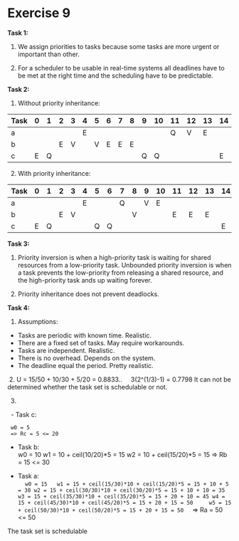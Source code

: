 # Exercise 9


**Task 1:**
  1. We assign priorities to tasks because some tasks are more urgent or important than other.
  
  2. For a scheduler to be usable in real-time systems all deadlines have to be met at the right time and the scheduling have to be predictable.
  
**Task 2:**
  1. Without priority inheritance:
  
|Task|0|1|2|3|4|5|6|7|8|9|10|11|12|13|14|
|----|-|-|-|-|-|-|-|-|-|-|--|--|--|--|--|
| a  | | | | |E| | | | | |  |Q |V |E |  |
| b  | | |E|V| |V|E|E|E| |  |  |  |  |  |
| c  |E|Q| | | | | | | |Q|Q |  |  |  |E |

  2. With priority inheritance:
  
|Task|0|1|2|3|4|5|6|7|8|9|10|11|12|13|14|
|----|-|-|-|-|-|-|-|-|-|-|--|--|--|--|--|
| a  | | | | |E| | |Q| |V|E |  |  |  |  |
| b  | | |E|V| | | | |V| |  |E |E |E |  |
| c  |E|Q| | | |Q|Q| | | |  |  |  |  |E |

**Task 3:**
  1. Priority inversion is when a high-priority task is waiting for shared resources from a low-priority task. Unbounded priority inversion is when a task prevents the low-priority from releasing a shared resource, and the high-priority task ands up waiting forever.
  
  2. Priority inheritance does not prevent deadlocks.
  
**Task 4:**
  1. Assumptions:
   - Tasks are periodic with known time. Realistic.
   - There are a fixed set of tasks. May require workarounds.
   - Tasks are independent. Realistic.
   - There is no overhead. Depends on the system.
   - The deadline equal the period. Pretty realistic.
    
  2. U = 15/50 + 10/30 + 5/20 = 0.8833..
     3(2^(1/3)-1) = 0.7798
     It can not be determined whether the task set is schedulable or not.
     
  3. 
   - Task c:
   
     w0 = 5
     => Rc = 5 <= 20
     
   - Task b:  
     w0 = 10
     w1 = 10 + ceil(10/20)*5 = 15
     w2 = 10 + ceil(15/20)*5 = 15
     => Rb = 15 <= 30
     
   - Task a:  
     `w0 = 15  
     w1 = 15 + ceil(15/30)*10 + ceil(15/20)*5 = 15 + 10 + 5 = 30
     w2 = 15 + ceil(30/30)*10 + ceil(30/20)*5 = 15 + 10 + 10 = 35
     w3 = 15 + ceil(35/30)*10 + ceil(35/20)*5 = 15 + 20 + 10 = 45
     w4 = 15 + ceil(45/30)*10 + ceil(45/20)*5 = 15 + 20 + 15 = 50
     w5 = 15 + ceil(50/30)*10 + ceil(50/20)*5 = 15 + 20 + 15 = 50`
     => Ra = 50 <= 50
     
The task set is schedulable
